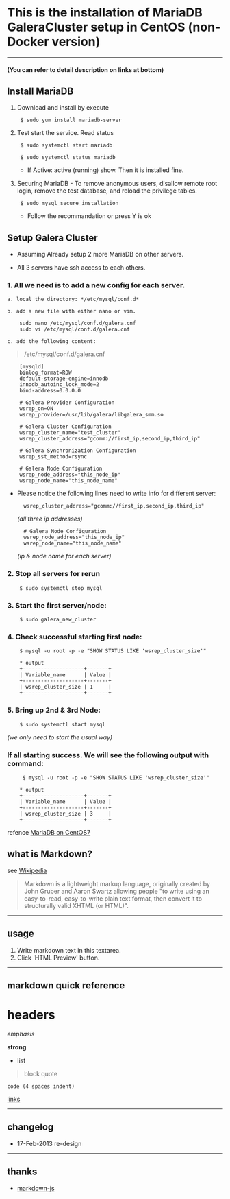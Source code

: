 # This is the installation of MariaDB GaleraCluster setup in CentOS (non-Docker version)

----
#### (You can refer to detail description on links at bottom) 


## Install MariaDB

1. Download and install by execute

        $ sudo yum install mariadb-server

2. Test start the service. Read status

        $ sudo systemctl start mariadb

        $ sudo systemctl status mariadb

    * If Active: active (running) show. Then it is installed fine.


3. Securing MariaDB - To remove anonymous users, disallow remote root login, remove the test database, and reload the privilege tables.

        $ sudo mysql_secure_installation

    * Follow the recommandation or press Y is ok


## Setup Galera Cluster

* Assuming Already setup 2 more MariaDB on other servers.

* All 3 servers have ssh access to each others.

### 1. All we need is to add a new config for each server.
    a. local the directory: */etc/mysql/conf.d*

    b. add a new file with either nano or vim.

        sudo nano /etc/mysql/conf.d/galera.cnf
        sudo vi /etc/mysql/conf.d/galera.cnf

    c. add the following content:

>/etc/mysql/conf.d/galera.cnf

```vim {.line-numbers}
    [mysqld]
    binlog_format=ROW
    default-storage-engine=innodb
    innodb_autoinc_lock_mode=2
    bind-address=0.0.0.0

    # Galera Provider Configuration
    wsrep_on=ON
    wsrep_provider=/usr/lib/galera/libgalera_smm.so

    # Galera Cluster Configuration
    wsrep_cluster_name="test_cluster"
    wsrep_cluster_address="gcomm://first_ip,second_ip,third_ip"

    # Galera Synchronization Configuration
    wsrep_sst_method=rsync

    # Galera Node Configuration
    wsrep_node_address="this_node_ip"
    wsrep_node_name="this_node_name"
```

* Please notice the following lines need to write info for different server:

        wsrep_cluster_address="gcomm://first_ip,second_ip,third_ip"

    *(all three ip addresses)*

        # Galera Node Configuration
        wsrep_node_address="this_node_ip"
        wsrep_node_name="this_node_name"

    *(ip & node name for each server)*

### 2. Stop all servers for rerun  
        $ sudo systemctl stop mysql

### 3. Start the first server/node:
        $ sudo galera_new_cluster

### 4. Check successful starting first node:
        $ mysql -u root -p -e "SHOW STATUS LIKE 'wsrep_cluster_size'"

        * output
        +--------------------+-------+
        | Variable_name      | Value |
        +--------------------+-------+
        | wsrep_cluster_size | 1     |
        +--------------------+-------+

### 5. Bring up 2nd & 3rd Node:
        $ sudo systemctl start mysql

*(we only need to start the usual way)*

### If all starting success. We will see the following output with command:
         $ mysql -u root -p -e "SHOW STATUS LIKE 'wsrep_cluster_size'"

        * output
        +--------------------+-------+
        | Variable_name      | Value |
        +--------------------+-------+
        | wsrep_cluster_size | 3     |
        +--------------------+-------+

refence [MariaDB on CentOS7](https://www.digitalocean.com/community/tutorials/how-to-install-mariadb-on-centos-7)



## what is Markdown?
see [Wikipedia](http://en.wikipedia.org/wiki/Markdown)

> Markdown is a lightweight markup language, originally created by John Gruber and Aaron Swartz allowing people "to write using an easy-to-read, easy-to-write plain text format, then convert it to structurally valid XHTML (or HTML)".

----
## usage
1. Write markdown text in this textarea.
2. Click 'HTML Preview' button.

----
## markdown quick reference
# headers

*emphasis*

**strong**

* list

>block quote

    code (4 spaces indent)
[links](http://wikipedia.org)

----
## changelog
* 17-Feb-2013 re-design

----
## thanks
* [markdown-js](https://github.com/evilstreak/markdown-js)
